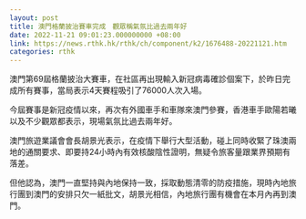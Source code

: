 ```yaml
---
layout: post
title: 澳門格蘭披治賽車完成　觀眾稱氣氛比過去兩年好
date: 2022-11-21 09:01:23.000000000 +08:00
link: https://news.rthk.hk/rthk/ch/component/k2/1676488-20221121.htm
categories: rthk
---
```


澳門第69屆格蘭披治大賽車，在社區再出現輸入新冠病毒確診個案下，於昨日完成所有賽事，當局表示4天賽程吸引了76000人次入場。

今屆賽事是新冠疫情以來，再次有外國車手和車隊來澳門參賽，香港車手歐陽若曦以及不少觀眾都表示，現場氣氛比過去兩年好。

澳門旅遊業議會會長胡景光表示，在疫情下舉行大型活動，碰上同時收緊了珠澳兩地的通關要求、即要持24小時內有效核酸陰性證明，無疑令旅客量跟業界預期有落差。

但他認為，澳門一直堅持與內地保持一致，採取動態清零的防疫措施，現時內地旅行團到澳門的安排只欠一紙批文，胡景光相信，內地旅行團有機會在本月內再到澳門。
